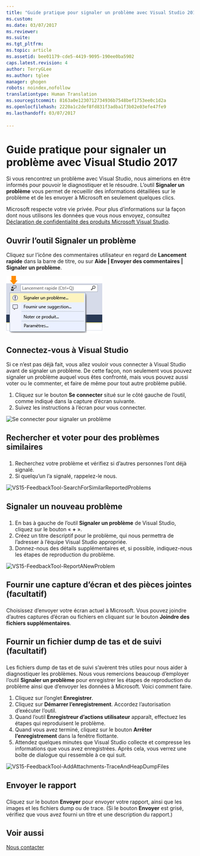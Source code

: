 ```yaml
---
title: "Guide pratique pour signaler un problème avec Visual Studio 2017 | Microsoft Docs"
ms.custom: 
ms.date: 03/07/2017
ms.reviewer: 
ms.suite: 
ms.tgt_pltfrm: 
ms.topic: article
ms.assetid: bee01179-cde5-4419-9095-190ee0ba5902
caps.latest.revision: 4
author: TerryGLee
ms.author: tglee
manager: ghogen
robots: noindex,nofollow
translationtype: Human Translation
ms.sourcegitcommit: 8163a0e1230712734936b7548bef1753ee0c1d2a
ms.openlocfilehash: 2220a1c2def8fd831f3adba1f3b02e03efe47fe9
ms.lasthandoff: 03/07/2017

---
```

# <a name="how-to-report-a-problem-with-visual-studio-2017"></a>Guide pratique pour signaler un problème avec Visual Studio 2017
Si vous rencontrez un problème avec Visual Studio, nous aimerions en être informés pour pouvoir le diagnostiquer et le résoudre.  L’outil **Signaler un problème** vous permet de recueillir des informations détaillées sur le problème et de les envoyer à Microsoft en seulement quelques clics.  

 Microsoft respecte votre vie privée. Pour plus d’informations sur la façon dont nous utilisons les données que vous nous envoyez, consultez [Déclaration de confidentialité des produits Microsoft Visual Studio](https://www.visualstudio.com/en-us/dn948229).  

## <a name="open-the-report-a-problem-tool"></a>Ouvrir l’outil Signaler un problème  
 Cliquez sur l’icône des commentaires utilisateur en regard de **Lancement rapide** dans la barre de titre, ou sur **Aide &#124; Envoyer des commentaires &#124; Signaler un problème**.  

 ![Élément de menu Signaler un problème](../ide/media/report-a-problem-menu-item.png "Élément de menu Signaler un problème")  

## <a name="sign-in-to-visual-studio"></a>Connectez-vous à Visual Studio
 Si ce n’est pas déjà fait, vous allez vouloir vous connecter à Visual Studio avant de signaler un problème. De cette façon, non seulement vous pouvez signaler un problème auquel vous êtes confronté, mais vous pouvez aussi voter ou le commenter, et faire de même pour tout autre problème publié.

  1. Cliquez sur le bouton **Se connecter** situé sur le côté gauche de l’outil, comme indiqué dans la capture d’écran suivante.
  2. Suivez les instructions à l’écran pour vous connecter.

  ![Se connecter pour signaler un problème](../ide/media/vs2017-report-a-problem-sign-in.png "Se connecter pour signaler un problème")


## <a name="search-and-vote-for-similar-problems"></a>Rechercher et voter pour des problèmes similaires  
###  <a name="search_and_vote"></a>  

1.  Recherchez votre problème et vérifiez si d’autres personnes l’ont déjà signalé.
2.  Si quelqu’un l’a signalé, rappelez-le nous.  

  ![VS15-FeedbackTool-SearchForSimilarReportedProblems](../ide/media/vs2017-report-a-problem-search-and-vote.png "Rechercher et voter pour des problèmes similaires")


## <a name="report-a-new-problem"></a>Signaler un nouveau problème
###  <a name="report_new_problem"></a>
1.  En bas à gauche de l’outil **Signaler un problème** de Visual Studio, cliquez sur le bouton « **+** ».  
2.  Créez un titre descriptif pour le problème, qui nous permettra de l’adresser à l’équipe Visual Studio appropriée.  
3.  Donnez-nous des détails supplémentaires et, si possible, indiquez-nous les étapes de reproduction du problème.  

  ![VS15-FeedbackTool-ReportANewProblem](../ide/media/feedbacktool-reportanewproblem.jpg "Signaler un nouveau problème")

## <a name="provide-a-screenshot-and-attachments-optional"></a>Fournir une capture d’écran et des pièces jointes (facultatif)
###  <a name="provide_screenshots"></a>
 Choisissez d’envoyer votre écran actuel à Microsoft. Vous pouvez joindre d’autres captures d’écran ou fichiers en cliquant sur le bouton **Joindre des fichiers supplémentaires**.  

## <a name="provide-a-trace-and-heap-dump-optional"></a>Fournir un fichier dump de tas et de suivi (facultatif)  
###  <a name="provide_a_trace_and_heap_dump"></a>  

Les fichiers dump de tas et de suivi s’avèrent très utiles pour nous aider à diagnostiquer les problèmes.   Nous vous remercions beaucoup d’employer l’outil **Signaler un problème** pour enregistrer les étapes de reproduction du problème ainsi que d’envoyer les données à Microsoft.  Voici comment faire.

1.  Cliquez sur l’onglet **Enregistrer**.
2.  Cliquez sur **Démarrer l’enregistrement**. Accordez l’autorisation d’exécuter l’outil.
3.  Quand l’outil **Enregistreur d’actions utilisateur** apparaît, effectuez les étapes qui reproduisent le problème.
4.  Quand vous avez terminé, cliquez sur le bouton **Arrêter l’enregistrement** dans la fenêtre flottante.
5.  Attendez quelques minutes que Visual Studio collecte et compresse les informations que vous avez enregistrées.  Après cela, vous verrez une boîte de dialogue qui ressemble à ce qui suit.   

  ![VS15-FeedbackTool-AddAttachments-TraceAndHeapDumpFiles](../ide/media/feedbacktool-addattachments-traceandheapdumpfiles.jpg "Fournir des fichiers de trace et des fichiers dump de tas")


## <a name="submit-the-report"></a>Envoyer le rapport  
###  <a name="submit_the_report"></a>  
 Cliquez sur le bouton **Envoyer** pour envoyer votre rapport, ainsi que les images et les fichiers dump ou de trace. (Si le bouton **Envoyer** est grisé, vérifiez que vous avez fourni un titre et une description du rapport.)  

## <a name="see-also"></a>Voir aussi  
 [Nous contacter](../ide/talk-to-us.md)

